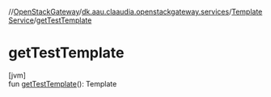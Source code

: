 //[OpenStackGateway](../../../index.md)/[dk.aau.claaudia.openstackgateway.services](../index.md)/[TemplateService](index.md)/[getTestTemplate](get-test-template.md)

# getTestTemplate

[jvm]\
fun [getTestTemplate](get-test-template.md)(): Template
